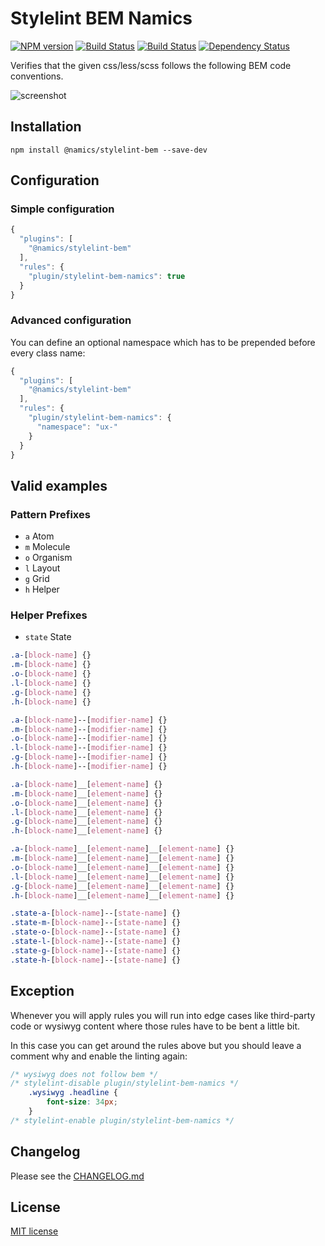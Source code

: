 # Stylelint BEM Namics
[![NPM version][npm-image]][npm-url] [![Build Status][travis-image]][travis-url] [![Build Status][appveyor-image]][appveyor-url] [![Dependency Status][daviddm-image]][daviddm-url]

Verifies that the given css/less/scss follows the following BEM code conventions.

![screenshot](https://raw.githubusercontent.com/namics/stylelint-bem-namics/master/example.png)

## Installation

```
npm install @namics/stylelint-bem --save-dev
```

## Configuration

### Simple configuration
```js
{
  "plugins": [
    "@namics/stylelint-bem"
  ],
  "rules": {
    "plugin/stylelint-bem-namics": true
  }
}
```  

### Advanced configuration

You can define an optional namespace which has to be prepended before every class name:

```js
{
  "plugins": [
    "@namics/stylelint-bem"
  ],
  "rules": {
    "plugin/stylelint-bem-namics": {
      "namespace": "ux-"
    }
  }
}
```  

## Valid examples

### Pattern Prefixes 

* `a` Atom
* `m` Molecule
* `o` Organism
* `l` Layout
* `g` Grid
* `h` Helper

### Helper Prefixes

* `state` State

```css
.a-[block-name] {}
.m-[block-name] {}
.o-[block-name] {}
.l-[block-name] {}
.g-[block-name] {}
.h-[block-name] {}

.a-[block-name]--[modifier-name] {}
.m-[block-name]--[modifier-name] {}
.o-[block-name]--[modifier-name] {}
.l-[block-name]--[modifier-name] {}
.g-[block-name]--[modifier-name] {}
.h-[block-name]--[modifier-name] {}

.a-[block-name]__[element-name] {}
.m-[block-name]__[element-name] {}
.o-[block-name]__[element-name] {}
.l-[block-name]__[element-name] {}
.g-[block-name]__[element-name] {}
.h-[block-name]__[element-name] {}

.a-[block-name]__[element-name]__[element-name] {}
.m-[block-name]__[element-name]__[element-name] {}
.o-[block-name]__[element-name]__[element-name] {}
.l-[block-name]__[element-name]__[element-name] {}
.g-[block-name]__[element-name]__[element-name] {}
.h-[block-name]__[element-name]__[element-name] {}

.state-a-[block-name]--[state-name] {}
.state-m-[block-name]--[state-name] {}
.state-o-[block-name]--[state-name] {}
.state-l-[block-name]--[state-name] {}
.state-g-[block-name]--[state-name] {}
.state-h-[block-name]--[state-name] {}
```

## Exception

Whenever you will apply rules you will run into edge cases like third-party code or wysiwyg content where those rules have to be bent a little bit.

In this case you can get around the rules above but you should leave a comment why and enable
the linting again:

```css
/* wysiwyg does not follow bem */
/* stylelint-disable plugin/stylelint-bem-namics */
    .wysiwyg .headline {
        font-size: 34px;
    }
/* stylelint-enable plugin/stylelint-bem-namics */
```

## Changelog

Please see the [CHANGELOG.md](https://github.com/namics/stylelint-bem-namics/blob/master/CHANGELOG.md)

## License

[MIT license](http://opensource.org/licenses/MIT)


[npm-image]: https://badge.fury.io/js/%40namics%2Fstylelint-bem.svg
[npm-url]: https://npmjs.org/package/@namics/stylelint-bem
[travis-image]: https://travis-ci.org/namics/stylelint-bem-namics.svg?branch=master
[travis-url]: https://travis-ci.org/namics/stylelint-bem-namics
[appveyor-image]: https://ci.appveyor.com/api/projects/status/78cvmg8pvijfs1r6/branch/master?svg=true
[appveyor-url]: https://ci.appveyor.com/project/ernscht/stylelint-bem-namics/branch/master
[daviddm-image]: https://david-dm.org/namics/stylelint-bem-namics.svg
[daviddm-url]: https://david-dm.org/namics/stylelint-bem-namics
